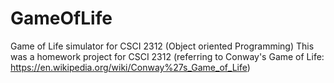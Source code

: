 # GameOfLife
Game of Life simulator for CSCI 2312 (Object oriented Programming)
This was a homework project for CSCI 2312 (referring to Conway's Game of Life: https://en.wikipedia.org/wiki/Conway%27s_Game_of_Life)
